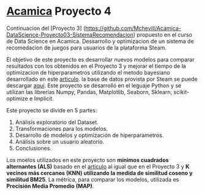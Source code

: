 # [Acamica](acamica.com) Proyecto 4
Continuacion del [Proyecto 3] (https://github.com/Mchevill/Acamica-DataScience-Proyecto03-SistemaRecomendacion) propuesto en el curso de Data Science en Acamica. Dessarrollo y optimizacion de un sistema de recomedacion de juegos para usuarios de la plataforma Steam.

El objetivo de este proyecto es desarrollar nuevos modelos para comparar resultados con los obtenidos en el Proyecto 3 y mejorar el tiempo de la optimizacion de hiperparametros utilizando el metodo bayesiano desarrollado en este [articulo](https://machinelearningmastery.com/what-is-bayesian-optimization/). la base de datos provista por Steam se puede descargar [aquí](https://github.com/kang205/SASRec). Este proyecto se desarrolló en el leguaje Python y se utilizan las librerías Numpy, Pandas, Matplotlib, Seaborn, Sklearn, scikit-optimize e Implicit.

Este proyecto se divide en 5 partes:
1. Análisis exploratorio del Dataset.
2. Transformaciones para los modelos.
3. Desarrollo de modelos y optimización de hiperparametros.
4. Análisis sobre un usuario aleatorio.
5. Conclusiones.

Los moelos utilizados en este proyecto son **mínimos cuadrados alternantes (ALS)** basado en el [articulo](http://yifanhu.net/PUB/cf.pdf) al igual que en el Proyecto 3 y **K vecinos más cercanos (KNN) utilizando la medida de similitud coseno y similitud BM25**. La métrica, para comparar los modelos, utilizada es **Precisión Media Promedio (MAP)**.
